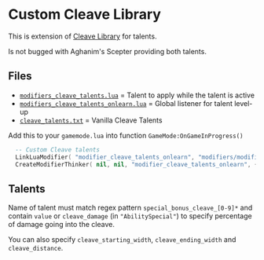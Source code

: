 # Custom Cleave Library

This is extension of [Cleave Library](../Cleave/README.md) for talents.

Is not bugged with Aghanim's Scepter providing both talents.

## Files

- [`modifiers_cleave_talents.lua`](modifiers_cleave_talents.lua) = Talent to apply while the talent is active
- [`modifiers_cleave_talents_onlearn.lua`](modifiers_cleave_talents_onlearn.lua) = Global listener for talent level-up
- [`cleave_talents.txt`](cleave_talents.txt) = Vanilla Cleave Talents

Add this to your `gamemode.lua` into function `GameMode:OnGameInProgress()`
```lua
  -- Custom Cleave talents
  LinkLuaModifier( "modifier_cleave_talents_onlearn", "modifiers/modifier_cleave_talents_onlearn.lua", LUA_MODIFIER_MOTION_NONE )
  CreateModifierThinker( nil, nil, "modifier_cleave_talents_onlearn", {}, Vector( 0, 0, 0 ), DOTA_TEAM_NEUTRALS, false )
```

## Talents

Name of talent must match regex pattern `special_bonus_cleave_[0-9]*` and contain `value` or `cleave_damage` (in `"AbilitySpecial"`) to specify percentage of damage going into the cleave.

You can also specify `cleave_starting_width`, `cleave_ending_width` and `cleave_distance`.
